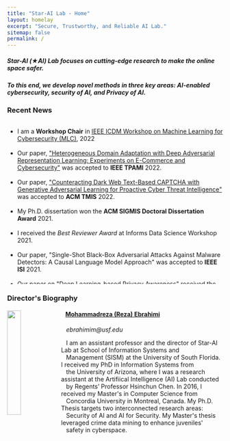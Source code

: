 ```yaml
---
title: "Star-AI Lab - Home"
layout: homelay
excerpt: "Secure, Trustworthy, and Reliable AI Lab."
sitemap: false
permalink: /
---
```


##### Star-AI (&#9733;AI) Lab focuses on cutting-edge research to make the online space safer.

##### To this end, we develop novel methods in three key areas: AI-enabled cybersecurity, security of AI, and Privacy of AI.

### Recent News

<div markdown="0" class="wrapper" style="border-bottom: 1px solid $black <!--$grey-color-->; border:4px; height:380px; overflow:auto;">
	<ul class="awards" style="margin-bottom: -5px">
		<li>I am a <b>Workshop Chair</b> in <a href="https://ml4cyber.github.io/22"> IEEE ICDM Workshop on Machine Learning for Cybersecurity (MLC)</a>, 2022</li>
		<br>
		<li>Our paper, <a href="publications/Heterogeneous_Domain_Adaptation_with_Adversarial_Neural_Representation_Learning_Experiments_on_E-Commerce_and_Cybersecurity.pdf"> "Heterogeneous Domain Adaptation with Deep Adversarial Representation Learning: Experiments on E-Commerce and Cybersecurity"</a> was accepted to <b>IEEE TPAMI</b> 2022.</li>
		<br>
		<li>Our paper, <a href="https://dl.acm.org/doi/full/10.1145/3505226"> "Counteracting Dark Web Text-Based CAPTCHA with Generative Adversarial Learning for Proactive Cyber Threat Intelligence"</a> was accepted to <b>ACM TMIS</b> 2022.</li>
		<br>
		<li>My Ph.D. dissertation won the <b>ACM SIGMIS Doctoral Dissertation Award</b> 2021. </li>
		<br>
		<li>I received the <i>Best Reviewer Award</i> at Informs Data Science Workshop 2021.</li>
		<br>
		<li>Our paper, "Single-Shot Black-Box Adversarial Attacks Against Malware Detectors: A Causal Language Model Approach" was accepted to <b>IEEE ISI</b> 2021.</li>
		<br>
		<li>Our paper on <a href="https://arxiv.org/abs/2111.09415"> "Deep Learning-based Privacy Awareness" </a> received the <i> Best Paper Award</i> in <b>IEEE ISI</b> 2021.</li>
		<br>
		<li>I serve as <b>Program Committee (PC) Member</b> in IEEE S&P Workshop on Deep Learning and Security (DLS) 2022.</li>
		<br>
		<li>I serve as <b>Program Committee (PC) Member</b> in the Infroms Data Science Workshop 2021.</li>
		<br>
		<li>Our paper, on <a href="https://ieeexplore.ieee.org/document/9474314"> "Binary Black-Box Attacks Against Static Malware Detectors with Reinforcement Learning in Discrete Action Spaces"</a> was accepted at <b>IEEE S&P</b> Workshop on Deep Learning and Security (DLS) 2021.</li>
		<br>
		<li>Our paper, <a href="https://arxiv.org/abs/2012.07994"> "Binary Black-box Evasion Attacks Against Deep Learning-based Static Malware Detectors with Adversarial Byte-Level Language Model"</a> was accepted to the <b>AAAI</b> Conference on Artificial Intelligence, Workshop on Robust, Secure, and Efficient Machine Learning (RSEML), 2021.</li>
		<br>
		<li>Our Paper on <a href="publications/ADREL_Ebrahimi_et_al.pdf"> "Cross-Lingual Cybersecurity Analytics in the International Dark Web with Adversarial Deep Representation Learning"</a> was accepted for publication in <span style="font-style: italic"> <b>MIS Quarterly</b>.</span> </li>
		<br>
		<li>Our Paper on Adversarial Cross-Lingual Knowledge Transfer in Hacker Forums was accepted at <b>IEEE S&P</b> Workshop on Deep Learning and Security (DLS).</li>
		<br>
		<li>I received the 2021 <b>LaSalle Teaching Excellence Award</b> at University of Arizona.</li>
		<br>
		<li>Our paper, "A Generative Adversarial Learning Framework for Breaking Text-Based CAPTCHA in the Dark Web" was accepted to IEEE ISI 2020.</li>
		<br>
		<li>I was selected to represent the University of Arizona in the ICIS 2020 doctoral consortium.</li>
		<br>
		<li>I received the 2020 Paul S. and Shirley Goodman Award at the University of Arizona.</li>
	</ul>
</div>

### Director's Biography
<div class="col-sm-12 clearfix">
  <a href="https://mohammadrezaebrahimi.github.io"> <img src="{{ site.url }}{{ site.baseurl }}/images/teampic/rebrahimi.jpg" class="img-responsive" width="25%" style="float: left" /></a>
  <h4>&nbsp;&nbsp; <a href="https://mohammadrezaebrahimi.github.io"> Mohammadreza (Reza) Ebrahimi </a></h4>
  <i>&nbsp;&nbsp; ebrahimim@usf.edu</i>
  <p>&nbsp;&nbsp; I am an assistant professor and the director of Star-AI Lab at School of Information Systems and <br>&nbsp;&nbsp; Management (SISM) at the University of South Florida. I received my PhD in Information Systems from <br>&nbsp;&nbsp; the University of Arizona, where I was a research assistant at the Artifiical Intelligence (AI) Lab conducted <br>&nbsp;&nbsp; by Regents’ Professor Hsinchun Chen. In 2016, I received my Master's in Computer Science from <br>&nbsp;&nbsp; Concordia University in Montreal, Canada. My Ph.D. Thesis targets two interconnected research areas: <br>&nbsp;&nbsp; Security of AI and AI for Security. My Master's thesis leveraged crime data mining to enhance juveniles' <br>&nbsp;&nbsp; safety in cyberspace.</p>
  
</div>





